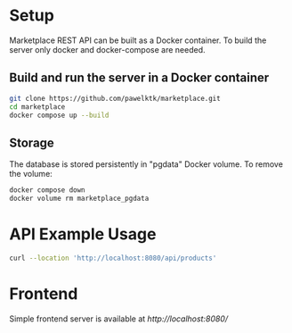 # Setup

Marketplace REST API can be built as a Docker container. To build the server only docker and docker-compose are needed.

## Build and run the server in a Docker container

```sh
git clone https://github.com/pawelktk/marketplace.git
cd marketplace
docker compose up --build
```

## Storage

The database is stored persistently in "pgdata" Docker volume. To remove the volume:

```sh
docker compose down
docker volume rm marketplace_pgdata
```

# API Example Usage

```sh
curl --location 'http://localhost:8080/api/products'
```

# Frontend

Simple frontend server is available at _http://localhost:8080/_
